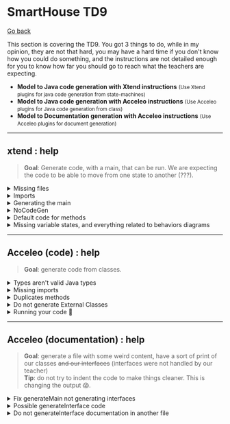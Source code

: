 # SmartHouse TD9

[Go back](../index.md)

This section is covering the TD9. You got 3 things to do, while in my opinion, they are not that hard, you may have a hard time if you don't know how you could do something, and the instructions are not detailed enough for you to know how far you should go to reach what the teachers are expecting.

* **Model to Java code generation with Xtend instructions** <small>(Use Xtend plugins for java code generation from state-machines)</small>
* **Model to Java code generation with Acceleo instructions** <small>(Use Acceleo plugins for Java code generation from class)</small>
* **Model to Documentation generation with Acceleo instructions** <small>(Use Acceleo plugins for document generation)</small>

<hr class="sl">

## xtend : help

> **Goal**: Generate code, with a main, that can be run. We are expecting the code to be able to move from one state to another (???).

<details class="details-e">
<summary>Missing files</summary>

The problem is coming, as you could expect, from the model. Some issues that we found were

> **Possible issue**: **Missing names** (xxx.name.empty is raising a NPE)<br>
> **Is this your problem?**: in the first editor, you got a console with errors that happened in the second editor. Check the log inside with CTRL-F.

You may have removed names on states of your Behavior diagram to make it cleaner. That's not good because it's raising exceptions. **Check that every state, if, entry, exit** got a name.

> **Possible issue**: your model is broken 😭<br>

Open every diagram, and check that there aren't classes that disappeared. Explore every entry in the model explorer, and check that there are no duplicate entries (not two times the same class, etc.) People I know having this didn't manage to solve it 😭.
</details>

<details class="details-e">
<summary>Imports</summary>
<br>

<details class="details-e">
<summary><b>java.util.HashSet</b>/<b>java.util.Arrays</b> no added</summary>

You need to declare dependencies. This is a bit complex, but fortunately, I'm giving you the steps

* Click on SmartHouse (in the model explorer, the root)
* Go to **Profile** > Profile Applications
	* Next to "+" and "x", click on "apply registered profile"
		* Add "Papyrus Code Generation Profile"
		* Add "Papyrus Java Profile"

In SmartHouse (root), add a new package (new child) "ExternalTypes". Click on it, then **Profile**, then **Applied Stereotypes**, and add **NoCodeGen** (it's useless but do it). Put inside two classes

* HashSet <small>(that will be used to reference java.util.HashSet)</small>
* Arrays <small>(that will be used to reference java.util.Arrays)</small>

And on both of them, add them a stereotype (Profile > +) "External". Click on the stereotype, and the small arrow to expand, and name to the referenced class.

Then create in the root a new class diagram "Dependencies" and use the usage relationship to request an import.

![Dependencies](images/Dependencies.png)
</details>

<details class="details-e">
<summary>Missing or unneeded import</summary>

Each import is created for each "use" (usage relationship) you created between two classes. Add or remove such relationship to add or remove imports.
</details>
</details>

<details class="details-e">
<summary>Generating the main</summary>

We are assuming you did the import, so you created **Dependencies**. Open SMModel and copy the class **Main** (Right-click > Copy if needed). Go back to SmartHouse and paste the class in the root. Add it to the diagram Dependencies.

![Main](images/main.png)

But, you need to edit the code of the main. Expand Main (in the model, the arrow). Click on the OpaqueBehavior **main** and write your code.

```java
System.setErr(System.out);
		
HouseController stateMachine = new HouseController();
stateMachine.transit("S1", "S2"); // error, check HouseController for states
```

You may run the main, as we did with the previous Main.
</details>

<details class="details-e">
<summary>NoCodeGen</summary>
<br>

<details class="details-e">
<summary>Code to not import a package marked as NoCodeGen</summary>

If you added NoCodeGen to ExternalTypes, you have to remove it or improve the following code in **ClassUtils.java**, **requiredClassifiers**, right before the return. You may use the method filter too if you want.

```java
// import
// import org.eclipse.papyrus.designer.languages.common.profile.Codegen.NoCodeGen;
EList<Classifier> usedClassesReturn = new UniqueEList<Classifier>();
for(Classifier c : usedClasses) {
	if (!GenUtils.hasStereotypeTree(c, NoCodeGen.class)) {
		usedClassesReturn.add(c);
	}
}
```
</details>

<details class="details-e">
<summary>Code to not generate a package marked as NoCodeGen</summary>

Edit **noCodeGen** in **JavaModelElementsCreator**.

```diff
- GenUtils.hasStereotypeTree(element, ExternLibrary.class) ||
+ GenUtils.hasStereotypeTree(element, ExternLibrary.class) &&
+ GenUtils.hasStereotypeTree(element, NoCodeGen.class);
```
</details>
</details>

<details class="details-e">
<summary>Default code for methods</summary>

We are considering cases such as `return false;` missing in a method (as a default implementation), while you could also completely implement a method.

<details class="details-e">
<summary>Default/Implementation, as we did with the main</summary>

* Right-click on a class (ex: TemperatureSensor)
* New Child > Opaque Behavior > Owned ...
* Name it (ex: `getTemperatureDefaultImplementation`)
* Language > + > Java
* Write some code
```java
// todo
return false;
```
* Click on a method (ex: `getTemperature`)
* In UML, look for the field Method
* Add your Opaque Behavior
</details>

<details class="details-e">
<summary>Default implementation in the generator</summary>

You must change the return type so that it is always a class, if this is not a constructor nor void. Then, the default behavior will be **return null** if we are returning something that is not void, nor it's a constructor.

In **JavaOperations.xtend**, in **javaReturnSpec**

```diff
- JavaGenUtils.javaQualifiedName(operation.type, operation.owner) + ' ' 
+ JavaGenUtils.javaQualifiedName(operation.type, operation.owner).toFirstUpper() + ' '
```

And in **javaOperationDeclaration**

```diff
- «IF mustGenerateBody(operation)»«JavaOperations.javaOperationImplementation(operation)»«ENDIF»
+ «IF mustGenerateBody(operation)»«JavaOperations.javaOperationImplementation(operation)»
+ «IF javaReturnSpec(operation) != 'void ' && !isConstructor(operation)»return null;«ENDIF»«ENDIF»
```
</details>
</details>

<details class="details-e">
<summary>Missing variable states, and everything related to behaviors diagrams</summary>

You should have such a variable in both manager and the controller (=every software). If not, you will have to check the **Classifier behavior** value. Simply click on the class for which there is a problem, go to advanced. Check the value for **Classifier behavior** is a state machine. If not, then double click on it and select the state machine.

![Wrong classifier behavior](images/wrong_cb.png)
</details>

<hr class="sr">

## Acceleo (code) : help

> **Goal**: generate code from classes.

<details class="details-e">
<summary>Types aren't valid Java types</summary>

First, types such as Real are not converted to Float. You need to replace the print of the type with a call

* use `genType(aProperty.type.name)`
	* instead of `aProperty.type.name`
	* or instead of `aProperty.type.name.toUpperFirst()`
* of course, sometimes the variable isn't called aProperty

The locations are

* **classJavaFile**: **fields** (1), **operations** (1), **parameters** (1), **accessors** (2)
* **interfaceJavaFile**: **genInterfaceJavaFile** (1), **parameters** (1)

And we are creating the template **genType** in **common/fileUtils.mtl**

```java
[**
 * Generates the type in Java given an OCL type
 * @param aType The OCL Type
 */]
[template public genType(aType : String)]
[if (aType.toUpperFirst() = 'Real')]Float[else][aType.toUpperFirst()/][/if]
[/template]
```

> **Pro tip**: We should handle **Unlimited Natural** (Long) too. String, Boolean, and Integer are already like we want. 
</details>

<details class="details-e">
<summary>Missing imports</summary>

An easy way to do this is to hard code the import, by adding some lines in **genDefaultImport** inside **common/fileUtils.mtl**

```java
[template public genDefaultImport(aType : Type)]
// [protected ('for imports')]
import java.util.*;
// [/protected]
[/template]
```

You need to add import right after the java.util import. But, this won't do. You will also have to put every package inside one package, because in Java, you can't import classes nested in the default package. **In fileUtils**, edit these two functions with

```diff
[template private packagePath(aType : Type)]
- [ /* something */ /]
+ ['/' + aType.getSourcePackage() + '/' + /* something */ /]
[/template]

[template public genPackageValue(aType : Type)]
- [ /* something */ /]
+ [aType.getSourcePackage() + '.' + /* something */ /]
[/template]
```

And create the template **getSourcePackage**

```java
[template public getSourcePackage(aType : Type)]
[aType.getModel().name/]
[/template]
```

Now, your packages will be in a default package named **SmartHouse**. Allowing you to use the following import statements.

```java
import SmartHouse.Software.*;
import SmartHouse.Hardware.*;
import SmartHouse.Communication.Alarm_Protocol.*;
import SmartHouse.Communication.Controller_Protocol.*;
import SmartHouse.Communication.HeatingACS_Protocol.*;
import SmartHouse.Communication.Managers_Protocol.*;
import SmartHouse.Communication.Sensors_Protocol.*;
```
</details>

<details class="details-e">
<summary>Duplicates methods</summary>

Obviously, this is a problem in your model, but you can edit **classJavaFile**, template **operations**

```diff
- [for (anOperation : Operation | aClass.getOperations()->union(aClass.getImplementedInterfaces().ownedOperation))]
+ [for (anOperation : Operation | aClass.getOperations())]
```
</details>

<details class="details-e">
<summary>Do not generate External Classes</summary>

Wrap the code generating aClass inside this if. You can trick this code to make it work with other templates.

```java
[let c : Classifier = aClass.oclAsType(Classifier)]
[if (c.getAppliedStereotypes()->collect(name)->count('External') = 0)]

[/if]
[/let]
```
</details>

<details class="details-e">
<summary>Running your code 🚀</summary>

* In the runtime_editor
* Right-click > New > Others > Java Project
* `org.eclipse.acceleo.javagen.SmartHouse`, Java 1.8, and you don't need to open the Java perspective
* Generate the code and put it in src
</details>

<hr class="sr">

## Acceleo (documentation) : help

> **Goal**: generate a file with some weird content, have a sort of print of our classes <s>and our interfaces</s> (interfaces were not handled by our teacher)<br>
> **Tip**: do not try to indent the code to make things cleaner. This is changing the output 😱.

<details class="details-e">
<summary>Fix generateMain not generating interfaces</summary>

Update the code in **generateInterface.mtl**, to use a recursive template **generatePackage** (that we will code), to handle interfaces that were in nested packages.

```java
[template public generateElement(aModel : Model)]
[comment @main/]
[file (aModel.name+'_generated.txt', false, 'UTF-8')]
[for (c: Class | aModel.packagedElement->filter(Class)->sortedBy(name))]
[generateClassElement(c)/]
[/for]
[comment DONE search for classes and interfaces in model's nested packages/]
[for (p : Package | aModel.nestedPackage->sortedBy(name))]
[generatePackage(p)/]
[/for]
[/file]
[/template]
```

And

```java
[template private generatePackage(p : Package)]
[if (not p.name.equalsIgnoreCase('Needs'))]
[comment DONE then display Package's name/]
Package [p.name/]
[comment DONE and indent classes and interfaces names/]
	[for (c : Class | p.packagedElement->filter(Class)->sortedBy(name))]
	[generateClassElement(c)/]
	[/for]
	[for (i : Interface | p.packagedElement->filter(Interface)->sortedBy(name))]
	[generateInterfaceElement(i)/]
	[/for]
	[for (p : Package | p.packagedElement->filter(Package)->sortedBy(name))]
	[generatePackage(p)/]
	[/for]
[/if]
[/template]
```
</details>

<details class="details-e">
<summary>Possible generateInterface code</summary>

Update the template **generateInterfaceElement** in **generateInterface.mtl**.

```none
[comment encoding = UTF-8 /]
[**
 * The documentation of the module generateInterface.
 */]
[module generateInterface('http://www.eclipse.org/uml2/5.0.0/UML')]
[import org::eclipse::acceleo::module::sample::files::generateAttribute/]
[import org::eclipse::acceleo::module::sample::files::generateOperation/]
[import org::eclipse::acceleo::module::sample::files::generateParent/]
[import org::eclipse::acceleo::module::sample::files::generateAssociation/]

[**
 * The documentation of the template generateElement.
 * @param anInterface
 */]
[template public generateInterfaceElement(anInterface : Interface)]

[file (anInterface.name, false, 'UTF-8')]
[anInterface.visibility/] interface [anInterface.name.toUpperFirst()/][generateParentElement(anInterface)/] {

[for (p : Property | anInterface.attribute)]
	[generateAttributeElement(p)/]
[/for]
[for (o : Operation | anInterface.ownedOperation)]
	[generateOperationElement(o)/]
[/for]
[generateAssociationElement(anInterface)/]
}
[/file]
[/template]
```

And create `generateParentElement(Interface)` in `generateParent.mtl`

```none
[**
 * The documentation of the template generateElement.
 * @param anInterface
 */]
[template public generateParentElement(anInterface : Interface)]
[for (i : Interface | anInterface.redefinedInterface) before ('extends') separator (', ') ]
	[i.name/]
[/for]
[/template]
```

And edit `generateAssociationElement` in `generateAssociation.html`

```diff
- [template public generateAssociationElement(c: Class)]
+ [template public generateAssociationElement(c: Type)]
```
</details>

<details class="details-e">
<summary>Do not generateInterface documentation in another file</summary>

Update the template **generateInterfaceElement** in **generateInterface.mtl** to have this (remove the file instruction).

```java
[template public generateInterfaceElement(anInterface : Interface)]
[anInterface.visibility/] interface [anInterface.name.toUpperFirst()/][generateParentElement(anInterface)/] {
[for (p : Property | anInterface.attribute)]
	[generateAttributeElement(p)/]
[/for]
[for (o : Operation | anInterface.ownedOperation)]
	[generateOperationElement(o)/]
[/for]
[generateAssociationElement(anInterface)/]
}
[/template]
```
</details>